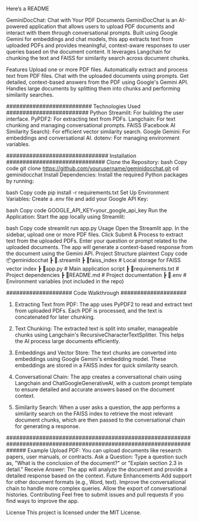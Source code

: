 
Here’s a README 

GeminiDocChat: Chat with Your PDF Documents
GeminiDocChat is an AI-powered application that allows users to upload PDF documents and interact with them through conversational prompts. Built using Google Gemini for embeddings and chat models, this app extracts text from uploaded PDFs and provides meaningful, context-aware responses to user queries based on the document content. It leverages Langchain for chunking the text and FAISS for similarity search across document chunks.

Features
Upload one or more PDF files.
Automatically extract and process text from PDF files.
Chat with the uploaded documents using prompts.
Get detailed, context-based answers from the PDF using Google's Gemini API.
Handles large documents by splitting them into chunks and performing similarity searches.

##########################
Technologies Used
#########################
Python
Streamlit: For building the user interface.
PyPDF2: For extracting text from PDFs.
Langchain: For text chunking and managing conversational prompts.
FAISS (Facebook AI Similarity Search): For efficient vector similarity search.
Google Gemini: For embeddings and conversational AI.
dotenv: For managing environment variables.


###############################
Installation
##############################
Clone the Repository:
bash
Copy code
git clone https://github.com/yourusername/geminidocchat.git
cd geminidocchat
Install Dependencies: Install the required Python packages by running:

bash
Copy code
pip install -r requirements.txt
Set Up Environment Variables: Create a .env file and add your Google API Key:

bash
Copy code
GOOGLE_API_KEY=your_google_api_key
Run the Application: Start the app locally using Streamlit:

bash
Copy code
streamlit run app.py
Usage
Open the Streamlit app.
In the sidebar, upload one or more PDF files.
Click Submit & Process to extract text from the uploaded PDFs.
Enter your question or prompt related to the uploaded documents.
The app will generate a context-based response from the document using the Gemini API.
Project Structure
plaintext
Copy code
📦geminidocchat
 ┣ 📂.streamlit
 ┣ 📂faiss_index  # Local storage for FAISS vector index
 ┣ 📜app.py       # Main application script
 ┣ 📜requirements.txt  # Project dependencies
 ┣ 📜README.md    # Project documentation
 ┣ 📜.env         # Environment variables (not included in the repo)


####################
Code Walkthrough
####################
1. Extracting Text from PDF:
The app uses PyPDF2 to read and extract text from uploaded PDFs. Each PDF is processed, and the text is concatenated for later chunking.

2. Text Chunking:
The extracted text is split into smaller, manageable chunks using Langchain's RecursiveCharacterTextSplitter. This helps the AI process large documents efficiently.

3. Embeddings and Vector Store:
The text chunks are converted into embeddings using Google Gemini's embedding model. These embeddings are stored in a FAISS index for quick similarity search.

4. Conversational Chain:
The app creates a conversational chain using Langchain and ChatGoogleGenerativeAI, with a custom prompt template to ensure detailed and accurate answers based on the document context.

5. Similarity Search:
When a user asks a question, the app performs a similarity search on the FAISS index to retrieve the most relevant document chunks, which are then passed to the conversational chain for generating a response.

######################################################################################################################
Example
Upload PDF: You can upload documents like research papers, user manuals, or contracts.
Ask a Question: Type a question such as, "What is the conclusion of the document?" or "Explain section 2.3 in detail."
Receive Answer: The app will analyze the document and provide a detailed response based on the context.
Future Enhancements
Add support for other document formats (e.g., Word, text).
Improve the conversational chain to handle more complex queries.
Allow the export of conversational histories.
Contributing
Feel free to submit issues and pull requests if you find ways to improve the app.

License
This project is licensed under the MIT License.
